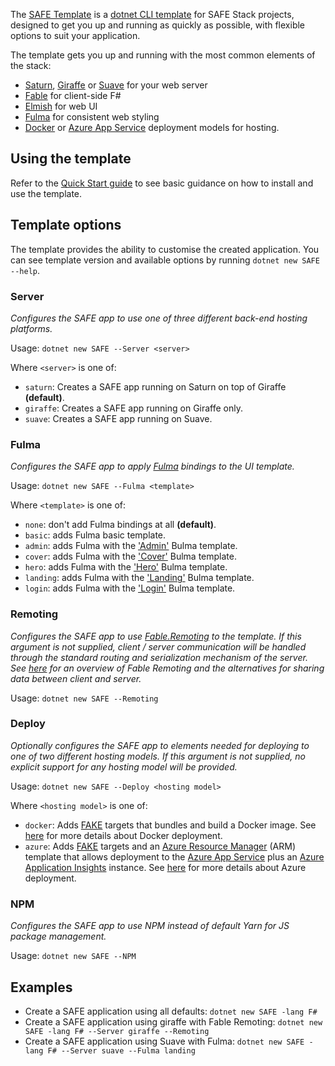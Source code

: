 The [SAFE Template](https://github.com/SAFE-Stack/SAFE-template) is a [dotnet CLI template](https://docs.microsoft.com/en-us/dotnet/core/tools/dotnet-new?tabs=netcore2x) for SAFE Stack projects, designed to get you up and running as quickly as possible, with flexible options to suit your application.

The template gets you up and running with the most common elements of the stack:

* [Saturn](https://saturnframework.github.io/docs/), [Giraffe](https://github.com/giraffe-fsharp/Giraffe) or [Suave](https://suave.io/) for your web server
* [Fable](http://fable.io/) for client-side F#
* [Elmish](https://fable-elmish.github.io/elmish/) for web UI
* [Fulma](https://mangelmaxime.github.io/Fulma/) for consistent web styling
* [Docker](template-docker.md) or [Azure App Service](template-appservice.md) deployment models for hosting.

## Using the template
Refer to the [Quick Start guide](quickstart.md#create-your-first-safe-app) to see basic guidance on how to install and use the template.

## Template options
The template provides the ability to customise the created application. You can see template version and available options by running  `dotnet new SAFE --help`.

### Server
*Configures the SAFE app to use one of three different back-end hosting platforms.*

Usage: `dotnet new SAFE --Server <server>`

Where `<server>` is one of:

* `saturn`: Creates a SAFE app running on Saturn on top of Giraffe **(default)**.
* `giraffe`: Creates a SAFE app running on Giraffe only.
* `suave`: Creates a SAFE app running on Suave.

### Fulma
*Configures the SAFE app to apply [Fulma](https://mangelmaxime.github.io/Fulma) bindings to the UI template.*

Usage: `dotnet new SAFE --Fulma <template>`

Where `<template>` is one of:

* `none`: don't add Fulma bindings at all **(default)**.
* `basic`: adds Fulma basic template.
* `admin`: adds Fulma with the ['Admin'](https://dansup.github.io/bulma-templates/templates/admin.html) Bulma template.
* `cover`: adds Fulma with the ['Cover'](https://dansup.github.io/bulma-templates/templates/cover.html) Bulma template.
* `hero`: adds Fulma with the ['Hero'](https://dansup.github.io/bulma-templates/templates/hero.html) Bulma template.
* `landing`: adds Fulma with the ['Landing'](https://dansup.github.io/bulma-templates/templates/landing.html) Bulma template.
* `login`: adds Fulma with the ['Login'](https://dansup.github.io/bulma-templates/templates/login.html) Bulma template.

### Remoting
*Configures the SAFE app to use [Fable.Remoting](https://github.com/Zaid-Ajaj/Fable.Remoting) to the template. If this argument is not supplied, client / server communication will be handled through the standard routing and serialization mechanism of the server. See [here](feature-clientserver.md) for an overview of Fable Remoting and the alternatives for sharing data between client and server.*

Usage: `dotnet new SAFE --Remoting`

### Deploy
*Optionally configures the SAFE app to elements needed for deploying to one of two different hosting models. If this argument is not supplied, no explicit support for any hosting model will be provided.*

Usage: `dotnet new SAFE --Deploy <hosting model>`

Where `<hosting model>` is one of:

* `docker`: Adds [FAKE](https://fake.build/) targets that bundles and build a Docker image. See [here](template-docker.md) for more details about Docker deployment.
* `azure`: Adds [FAKE](https://fake.build/) targets and an [Azure Resource Manager](https://docs.microsoft.com/en-us/azure/azure-resource-manager/resource-group-overview) (ARM) template that allows deployment to the [Azure App Service](https://azure.microsoft.com/en-us/services/app-service/) plus an [Azure Application Insights](https://azure.microsoft.com/en-us/services/application-insights/) instance. See [here](template-appservice.md) for more details about Azure deployment.

### NPM
*Configures the SAFE app to use NPM instead of default Yarn for JS package management.*

Usage: `dotnet new SAFE --NPM`

## Examples
* Create a SAFE application using all defaults: `dotnet new SAFE -lang F#`
* Create a SAFE application using giraffe with Fable Remoting: `dotnet new SAFE -lang F# --Server giraffe --Remoting`
* Create a SAFE application using Suave with Fulma: `dotnet new SAFE -lang F# --Server suave --Fulma landing`
